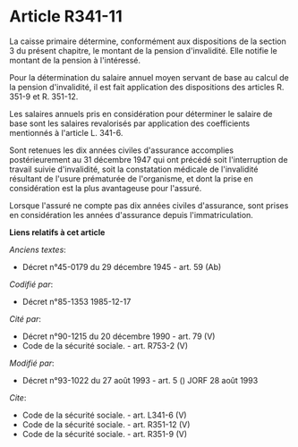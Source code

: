 # Article R341-11

La caisse primaire détermine, conformément aux dispositions de la section 3 du présent chapitre, le montant de la pension
d'invalidité. Elle notifie le montant de la pension à l'intéressé. 

Pour la détermination du salaire annuel moyen servant de base au calcul de la pension d'invalidité, il est fait application
des dispositions des articles R. 351-9 et R. 351-12. 

Les salaires annuels pris en considération pour déterminer le salaire de base sont les salaires revalorisés par application
des coefficients mentionnés à l'article L. 341-6. 

Sont retenues les dix années civiles d'assurance accomplies postérieurement au 31 décembre 1947 qui ont précédé soit
l'interruption de travail suivie d'invalidité, soit la constatation médicale de l'invalidité résultant de l'usure prématurée
de l'organisme, et dont la prise en considération est la plus avantageuse pour l'assuré. 

Lorsque l'assuré ne compte pas dix années civiles d'assurance, sont prises en considération les années d'assurance depuis
l'immatriculation.

**Liens relatifs à cet article**

_Anciens textes_:

  - Décret n°45-0179 du 29 décembre 1945 - art. 59 (Ab)

_Codifié par_:

  - Décret n°85-1353 1985-12-17

_Cité par_:

  - Décret n°90-1215 du 20 décembre 1990 - art. 79 (V)
  - Code de la sécurité sociale. - art. R753-2 (V)

_Modifié par_:

  - Décret n°93-1022 du 27 août 1993 - art. 5 () JORF 28 août 1993

_Cite_:

  - Code de la sécurité sociale. - art. L341-6 (V)
  - Code de la sécurité sociale. - art. R351-12 (V)
  - Code de la sécurité sociale. - art. R351-9 (V)
